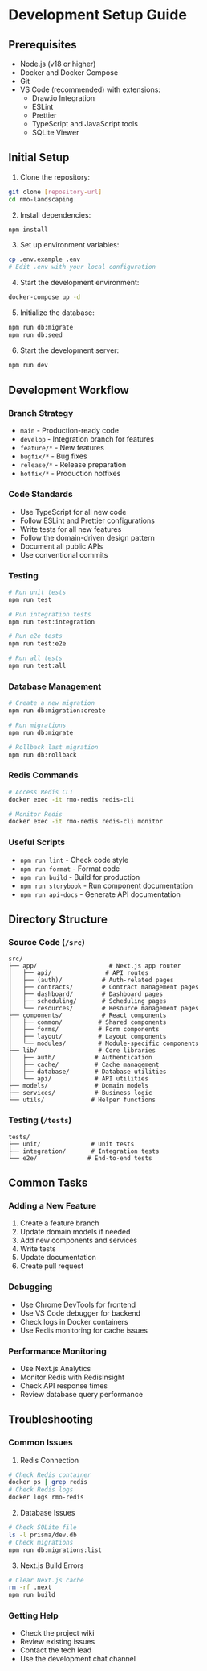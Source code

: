 # Development Setup Guide

## Prerequisites

- Node.js (v18 or higher)
- Docker and Docker Compose
- Git
- VS Code (recommended) with extensions:
  - Draw.io Integration
  - ESLint
  - Prettier
  - TypeScript and JavaScript tools
  - SQLite Viewer

## Initial Setup

1. Clone the repository:
```bash
git clone [repository-url]
cd rmo-landscaping
```

2. Install dependencies:
```bash
npm install
```

3. Set up environment variables:
```bash
cp .env.example .env
# Edit .env with your local configuration
```

4. Start the development environment:
```bash
docker-compose up -d
```

5. Initialize the database:
```bash
npm run db:migrate
npm run db:seed
```

6. Start the development server:
```bash
npm run dev
```

## Development Workflow

### Branch Strategy
- `main` - Production-ready code
- `develop` - Integration branch for features
- `feature/*` - New features
- `bugfix/*` - Bug fixes
- `release/*` - Release preparation
- `hotfix/*` - Production hotfixes

### Code Standards
- Use TypeScript for all new code
- Follow ESLint and Prettier configurations
- Write tests for all new features
- Follow the domain-driven design pattern
- Document all public APIs
- Use conventional commits

### Testing
```bash
# Run unit tests
npm run test

# Run integration tests
npm run test:integration

# Run e2e tests
npm run test:e2e

# Run all tests
npm run test:all
```

### Database Management
```bash
# Create a new migration
npm run db:migration:create

# Run migrations
npm run db:migrate

# Rollback last migration
npm run db:rollback
```

### Redis Commands
```bash
# Access Redis CLI
docker exec -it rmo-redis redis-cli

# Monitor Redis
docker exec -it rmo-redis redis-cli monitor
```

### Useful Scripts
- `npm run lint` - Check code style
- `npm run format` - Format code
- `npm run build` - Build for production
- `npm run storybook` - Run component documentation
- `npm run api-docs` - Generate API documentation

## Directory Structure

### Source Code (`/src`)
```
src/
├── app/                    # Next.js app router
│   ├── api/               # API routes
│   ├── (auth)/           # Auth-related pages
│   ├── contracts/        # Contract management pages
│   ├── dashboard/        # Dashboard pages
│   ├── scheduling/       # Scheduling pages
│   └── resources/        # Resource management pages
├── components/           # React components
│   ├── common/          # Shared components
│   ├── forms/           # Form components
│   ├── layout/          # Layout components
│   └── modules/         # Module-specific components
├── lib/                 # Core libraries
│   ├── auth/           # Authentication
│   ├── cache/          # Cache management
│   ├── database/       # Database utilities
│   └── api/            # API utilities
├── models/             # Domain models
├── services/           # Business logic
└── utils/             # Helper functions
```

### Testing (`/tests`)
```
tests/
├── unit/              # Unit tests
├── integration/       # Integration tests
└── e2e/              # End-to-end tests
```

## Common Tasks

### Adding a New Feature
1. Create a feature branch
2. Update domain models if needed
3. Add new components and services
4. Write tests
5. Update documentation
6. Create pull request

### Debugging
- Use Chrome DevTools for frontend
- Use VS Code debugger for backend
- Check logs in Docker containers
- Use Redis monitoring for cache issues

### Performance Monitoring
- Use Next.js Analytics
- Monitor Redis with RedisInsight
- Check API response times
- Review database query performance

## Troubleshooting

### Common Issues
1. Redis Connection
```bash
# Check Redis container
docker ps | grep redis
# Check Redis logs
docker logs rmo-redis
```

2. Database Issues
```bash
# Check SQLite file
ls -l prisma/dev.db
# Check migrations
npm run db:migrations:list
```

3. Next.js Build Errors
```bash
# Clear Next.js cache
rm -rf .next
npm run build
```

### Getting Help
- Check the project wiki
- Review existing issues
- Contact the tech lead
- Use the development chat channel
